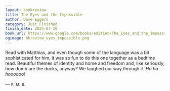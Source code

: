 ```yaml
---
layout: bookreview
title: The Eyes and the Impossible
author: Dave Eggers
category: Just Finished
finish_date: 2024-07-10
book_url: https://www.google.com/books/edition/The_Eyes_and_the_Impossible/ezyIEAAAQBAJ?hl=en&gbpv=0
ogimage: bkreview_eyes_impossible.png
---
```

Read with Matthias, and even though some of the language was a bit sophisticated for him, it was so fun to do this one together as a bedtime read. Beautiful themes of identity and home and freedom and, like seriously, how dumb are the ducks, anyway? We laughed our way through it. *Ha ha hoooooo!*

— ᴘ. ᴍ. ʙ.